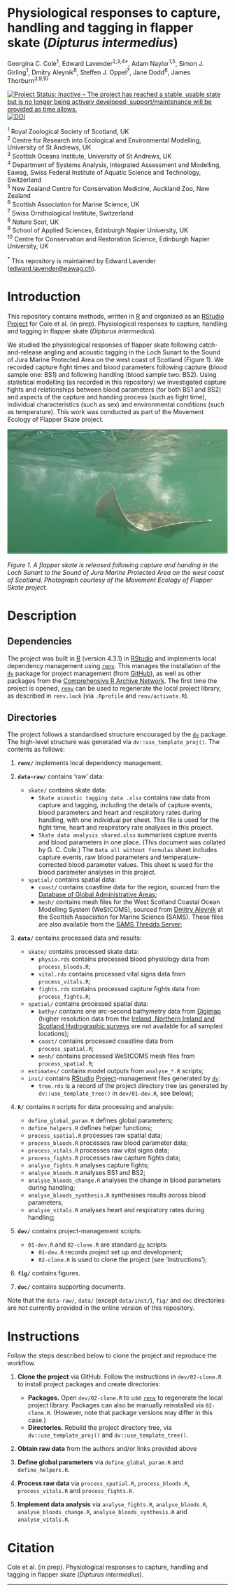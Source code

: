 Physiological responses to capture, handling and tagging in flapper
skate (*Dipturus intermedius*)
================
Georgina C. Cole<sup>1</sup>, Edward Lavender<sup>2,3,4\*</sup>, Adam
Naylor<sup>1,5</sup>, Simon J. Girling<sup>1</sup>, Dmitry
Aleynik<sup>6</sup>, Steffen J. Oppel<sup>7</sup>, Jane
Dodd<sup>8</sup>, James Thorburn<sup>3,9,10</sup>

[![Project Status: Inactive – The project has reached a stable, usable
state but is no longer being actively developed; support/maintenance
will be provided as time
allows.](https://www.repostatus.org/badges/latest/inactive.svg)](https://www.repostatus.org/#inactive)
[![DOI](https://zenodo.org/badge/258165513.svg)](https://zenodo.org/doi/10.5281/zenodo.10827243)

<sup>1</sup> Royal Zoological Society of Scotland, UK  
<sup>2</sup> Centre for Research into Ecological and Environmental
Modelling, University of St Andrews, UK  
<sup>3</sup> Scottish Oceans Institute, University of St Andrews, UK  
<sup>4</sup> Department of Systems Analysis, Integrated Assessment and
Modelling, Eawag, Swiss Federal Institute of Aquatic Science and
Technology, Switzerland  
<sup>5</sup> New Zealand Centre for Conservation Medicine, Auckland Zoo,
New Zealand  
<sup>6</sup> Scottish Association for Marine Science, UK  
<sup>7</sup> Swiss Ornithological Institute, Switzerland  
<sup>8</sup> Nature Scot, UK  
<sup>9</sup> School of Applied Sciences, Edinburgh Napier University,
UK  
<sup>10</sup> Centre for Conservation and Restoration Science, Edinburgh
Napier University, UK

<sup>\*</sup> This repository is maintained by Edward Lavender
(<edward.lavender@eawag.ch>).

# Introduction

This repository contains methods, written in
[R](https://www.r-project.org/) and organised as an
[RStudio](https://www.rstudio.com/)
[Project](https://r4ds.had.co.nz/workflow-projects.html) for Cole et
al. (in prep). Physiological responses to capture, handling and tagging
in flapper skate (*Dipturus intermedius*).

We studied the physiological responses of flapper skate following
catch-and-release angling and acoustic tagging in the Loch Sunart to the
Sound of Jura Marine Protected Area on the west coast of Scotland
(Figure 1). We recorded capture fight times and blood parameters
following capture (blood sample one: BS1) and following handling (blood
sample two: BS2). Using statistical modelling (as recorded in this
repository) we investigated capture fights and relationships between
blood parameters (for both BS1 and BS2) and aspects of the capture and
handing process (such as fight time), individual characteristics (such
as sex) and environmental conditions (such as temperature). This work
was conducted as part of the Movement Ecology of Flapper Skate project.

<img src="README.jpg"/>

*Figure 1. A flapper skate is released following capture and handing in
the Loch Sunart to the Sound of Jura Marine Protected Area on the west
coast of Scotland. Photograph courtesy of the Movement Ecology of
Flapper Skate project.*

# Description

## Dependencies

The project was built in [R](https://www.r-project.org/) (version 4.3.1)
in [RStudio](https://www.rstudio.com/) and implements local dependency
management using
[`renv`](https://rstudio.github.io/renv/articles/renv.html). This
manages the installation of the
[`dv`](https://github.com/edwardlavender/dv) package for project
management (from [GitHub](https://github.com/)), as well as other
packages from the [Comprehensive R Archive
Network](https://cran.r-project.org/). The first time the project is
opened, [`renv`](https://rstudio.github.io/renv/articles/renv.html) can
be used to regenerate the local project library, as described in
`renv.lock` (via `.Rprofile` and `renv/activate.R`).

## Directories

The project follows a standardised structure encouraged by the
[`dv`](https://github.com/edwardlavender/dv) package. The high-level
structure was generated via `dv::use_template_proj()`. The contents as
follows:

1.  **`renv/`** implements local dependency management.

2.  **`data-raw/`** contains ‘raw’ data:

    - `skate/` contains skate data:
      - `Skate acoustic tagging data .xlsx` contains raw data from
        capture and tagging, including the details of capture events,
        blood parameters and heart and respiratory rates during
        handling, with one individual per sheet. This file is used for
        the fight time, heart and respiratory rate analyses in this
        project.
      - `Skate data analysis shared.xlsx` summarises capture events and
        blood parameters in one place. (This document was collated
        by G. C. Cole.) The `Data all without formulas` sheet includes
        capture events, raw blood parameters and temperature-corrected
        blood parameter values. This sheet is used for the blood
        parameter analyses in this project.
    - `spatial/` contains spatial data:
      - `coast/` contains coastline data for the region, sourced from
        the [Database of Global Administrative
        Areas](https://biogeo.ucdavis.edu/data/gadm3.6/Rsp/gadm36_GBR_0_sp.rds);
      - `mesh/` contains mesh files for the West Scotland Coastal Ocean
        Modelling System (WeStCOMS), sourced from [Dmitry
        Aleynik](https://www.sams.ac.uk/people/researchers/aleynik-dr-dmitry/)
        at the Scottish Association for Marine Science (SAMS). These
        files are also available from the [SAMS Thredds
        Server](https://www.sams.ac.uk/facilities/thredds/);

3.  **`data/`** contains processed data and results:

    - `skate/` contains processed skate data:
      - `physio.rds` contains processed blood physiology data from
        `process_bloods.R`;
      - `vital.rds` contains processed vital signs data from
        `process_vitals.R`;
      - `fights.rds` contains processed capture fights data from
        `process_fights.R`;
    - `spatial/` contains processed spatial data:
      - `bathy/` contains one arc-second bathymetry data from
        [Digimap](https://digimap.edina.ac.uk) (higher resolution data
        from the [Ireland, Northern Ireland and Scotland Hydrographic
        surveys](https://doi.org/10.1017/S1755691015000146) are not
        available for all sampled locations);
      - `coast/` contains processed coastline data from
        `process_spatial.R`;
      - `mesh/` contains processed WeStCOMS mesh files from
        `process_spatial.R`;
    - `estimates/` contains model outputs from `analyse_*.R` scripts;
    - `inst/` contains [RStudio](https://www.rstudio.com/)
      [Project](https://r4ds.had.co.nz/workflow-projects.html)-management
      files generated by [`dv`](https://github.com/edwardlavender/dv):
      - `tree.rds` is a record of the project directory tree (as
        generated by `dv::use_template_tree()` in `dev/01-dev.R`, see
        below); <br/>

4.  **`R/`** contains `R` scripts for data processing and analysis:

    - `define_global_param.R` defines global parameters;
    - `define_helpers.R` defines helper functions;
    - `process_spatial.R` processes raw spatial data;
    - `process_bloods.R` processes raw blood parameter data;
    - `process_vitals.R` processes raw vital signs data;
    - `process_fights.R` processes raw capture fights data;
    - `analyse_fights.R` analyses capture fights;
    - `analyse_bloods.R` analyses BS1 and BS2;
    - `analyse_bloods_change.R` analyses the change in blood parameters
      during handling;
    - `analyse_bloods_synthesis.R` synthesises results across blood
      parameters;
    - `analyse_vitals.R` analyses heart and respiratory rates during
      handling; <br/>

5.  **`dev/`** contains project-management scripts:

    - `01-dev.R` and `02-clone.R` are standard
      [`dv`](https://github.com/edwardlavender/dv) scripts:
      - `01-dev.R` records project set up and development;
      - `02-clone.R` is used to clone the project (see ‘Instructions’);
        <br/>

6.  **`fig/`** contains figures.

7.  **`doc/`** contains supporting documents.

Note that the `data-raw/`, `data/` (except `data/inst/`), `fig/` and
`doc` directories are not currently provided in the online version of
this repository.

# Instructions

Follow the steps described below to clone the project and reproduce the
workflow.

1.  **Clone the project** via GitHub. Follow the instructions in
    `dev/02-clone.R` to install project packages and create directories:

    - **Packages.** Open `dev/02-clone.R` to use
      [`renv`](https://rstudio.github.io/renv/articles/renv.html) to
      regenerate the local project library. Packages can also be
      manually reinstalled via `02-clone.R`. (However, note that package
      versions may differ in this case.)
    - **Directories.** Rebuild the project directory tree, via
      `dv::use_template_proj()` and `dv::use_template_tree()`.

2.  **Obtain raw data** from the authors and/or links provided above

3.  **Define global parameters** via `define_global_param.R` and
    `define_helpers.R`.

4.  **Process raw data** via `process_spatial.R`, `process_bloods.R`,
    `process_vitals.R` and `process_fights.R`.

5.  **Implement data analysis** via `analyse_fights.R`,
    `analyse_bloods.R`, `analyse_bloods_change.R`,
    `analyse_bloods_synthesis.R` and `analyse_vitals.R`.

# Citation

Cole et al. (in prep). Physiological responses to capture, handling and
tagging in flapper skate (*Dipturus intermedius*).

------------------------------------------------------------------------
